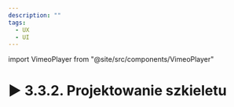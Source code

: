 ```yaml
---
description: ""
tags:
  - UX
  - UI
---
```


import VimeoPlayer from "@site/src/components/VimeoPlayer"

# ▶️ 3.3.2. Projektowanie szkieletu

<VimeoPlayer videoId="630862135" />
